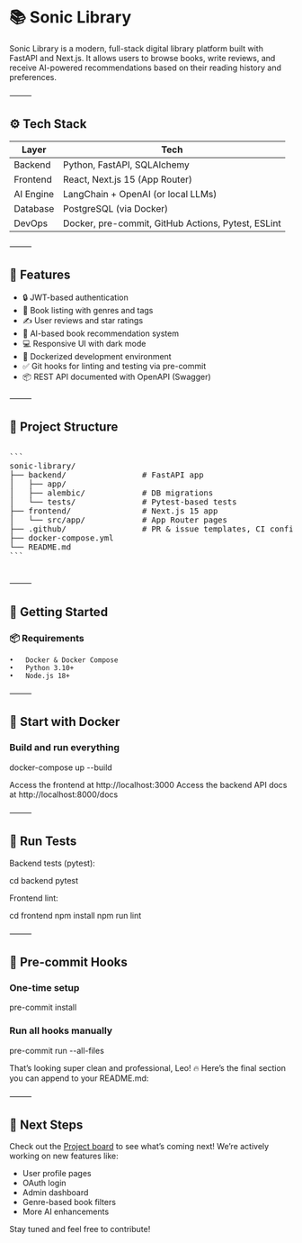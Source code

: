 # 📚 Sonic Library

Sonic Library is a modern, full-stack digital library platform built with FastAPI and Next.js. It allows users to browse books, write reviews, and receive AI-powered recommendations based on their reading history and preferences.

 

⸻

## ⚙️ Tech Stack

| Layer      | Tech                              |
|------------|-----------------------------------|
| Backend    | Python, FastAPI, SQLAlchemy       |
| Frontend   | React, Next.js 15 (App Router)    |
| AI Engine  | LangChain + OpenAI (or local LLMs)|
| Database   | PostgreSQL (via Docker)           |
| DevOps  | Docker, pre-commit, GitHub Actions, Pytest, ESLint |



⸻

## 🚀 Features
- 🔒 JWT-based authentication
- 📖 Book listing with genres and tags
- ✍️ User reviews and star ratings
- 🧠 AI-based book recommendation system
- 💻 Responsive UI with dark mode
- 🐳 Dockerized development environment
- ✅ Git hooks for linting and testing via pre-commit
- 📦 REST API documented with OpenAPI (Swagger)

⸻

## 📂 Project Structure

<pre>

```
sonic-library/
├── backend/                # FastAPI app
│   ├── app/
│   ├── alembic/            # DB migrations
│   └── tests/              # Pytest-based tests
├── frontend/               # Next.js 15 app
│   └── src/app/            # App Router pages
├── .github/                # PR & issue templates, CI config
├── docker-compose.yml
└── README.md
```

</pre>


⸻

## 🚀 Getting Started

### 📦 Requirements
	•	Docker & Docker Compose
	•	Python 3.10+
	•	Node.js 18+

⸻

## 🐳 Start with Docker

### Build and run everything
docker-compose up --build

Access the frontend at http://localhost:3000
Access the backend API docs at http://localhost:8000/docs

⸻

## 🧪 Run Tests

Backend tests (pytest):

cd backend
pytest

Frontend lint:

cd frontend
npm install
npm run lint



⸻

## 🧹 Pre-commit Hooks

### One-time setup
pre-commit install

### Run all hooks manually
pre-commit run --all-files

That’s looking super clean and professional, Leo! 🔥 Here’s the final section you can append to your README.md:

⸻

## 🧭 Next Steps
Check out the [Project board](https://github.com/leotonezi/sonic-library/projects) to see what’s coming next!
We’re actively working on new features like:
- User profile pages
- OAuth login
- Admin dashboard
- Genre-based book filters
- More AI enhancements

Stay tuned and feel free to contribute!
